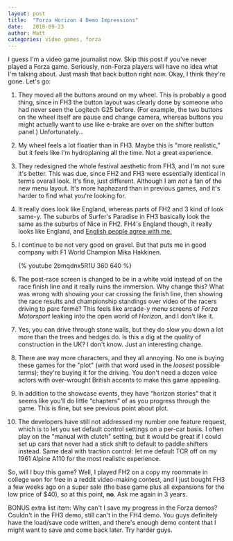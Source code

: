 ```yaml
---
layout: post
title:  "Forza Horizon 4 Demo Impressions"
date:   2018-09-23
author: Matt
categories: video games, forza
---
```


I guess I'm a video game journalist now. Skip this post if you've never played a Forza game.  Seriously, non-Forza players will have no idea what I'm talking about. Just mash that back button right now. Okay, I think they're gone. Let's go:

1. They moved all the buttons around on my wheel. This is probably a good thing, since in FH3 the button layout was clearly done by someone who had never seen the Logitech G25 before. (For example, the two buttons on the wheel itself are pause and change camera, whereas buttons you might actually want to use like e-brake are over on the shifter button panel.)  Unfortunately...
2. My wheel feels a lot floatier than in FH3.  Maybe this is "more realistic," but it feels like I'm hydroplaning all the time.  Not a great experience.
3. They redesigned the whole festival aesthetic from FH3, and I'm not sure it's better.  This was due, since FH2 and FH3 were essentially identical in terms overall look. It's fine, just different. Although I am _not_ a fan of the new menu layout. It's more haphazard than in previous games, and it's harder to find what you're looking for.
5. It really does look like England, whereas parts of FH2 and 3 kind of look same-y. The suburbs of Surfer's Paradise in FH3 basically look the same as the suburbs of Nice in FH2.  FH4's England though, it really looks like England, and [English people agree with me.](https://www.twitter.com/ultrabrilliant/status/1041627315640389632)

6. I continue to be not very good on gravel. But that puts me in good company with F1 World Champion Mika Hakkinen.

    {% youtube 2bmqdnx5R1U 360 640 %}

7. The post-race screen is changed to be in a white void instead of on the race finish line and it really ruins the immersion.  Why change this? What was wrong with showing your car crossing the finish line, then showing the race results and championship standings over video of the racers driving to parc fermé?  This feels like arcade-y menu screens of _Forza Motorsport_ leaking into the open world of _Horizon_, and I don't like it.
8. Yes, you can drive through stone walls, but they do slow you down a lot more than the trees and hedges do. Is this a dig at the quality of construction in the UK?  I don't know. Just an interesting change.
9. There are way more characters, and they all annoying. No one is buying these games for the "plot" (with that word used in the _loosest_ possible terms); they're buying it for the driving.  You don't need a dozen voice actors with over-wrought British accents to make this game appealing.
4. In addition to the showcase events, they have “horizon stories” that it seems like you’ll do little “chapters” of as you progress through the game.  This is fine, but see previous point about plot.
10. The developers have still not addressed my number one feature request, which is to let you set default control settings on a per-car basis.  I often play on the "manual with clutch" setting, but it would be great if I could set up cars that never had a stick shift to default to paddle shifters instead. Same deal with traction control: let me default TCR off on my 1961 Alpine A110 for the most realistic experience.

So, will I buy this game? Well, I played FH2 on a copy my roommate in college won for free in a reddit video-making contest, and I just bought FH3 a few weeks ago on a super sale (the base game plus all expansions for the low price of $40), so at this point, **no**. Ask me again in 3 years.


BONUS extra list item:  Why can't I save my progress in the Forza demos? Couldn't in the FH3 demo, still can't in the FH4 demo. You guys definitely have the load/save code written, and there's enough demo content that I might want to save and come back later. Try harder guys.
